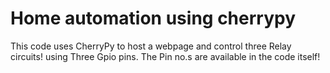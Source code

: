 # Home automation using cherrypy

This code uses CherryPy to host a webpage and control three Relay circuits! 
using Three Gpio pins. The Pin no.s are available in the code itself! 
